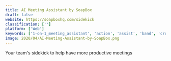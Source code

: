 ```yaml
---
title: AI Meeting Assistant by SoapBox
draft: false 
website: https://soapboxhq.com/sidekick
classification: ['']
platform: ['Web']
keywords: ['1-on-1_meeting_assistant', 'action', 'assist', 'band', 'crux', 'duuoo', 'goco_team_feedback', 'leapsome_1-on-1_meetings', 'magic', 'operator', 'soapbox', 'teamreporter', 'troopr_assistant', 'uniteable', 'wisembly_jam', 'workstyle', 'worklife_slackbot', 'room.sh']
image: 2020/04/AI-Meeting-Assistant-by-SoapBox.png
---
```

Your team's sidekick to help have more productive meetings